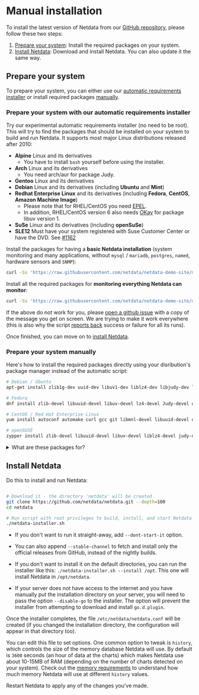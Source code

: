 # Manual installation



To install the latest version of Netdata from our [GitHub repository](https://github.com/netdata/netdata), please follow these two steps:

1. [Prepare your system](#prepare-your-system): Install the required packages on your system.
2. [Install Netdata](#install-netdata): Download and install Netdata. You can also update it the same way.


## Prepare your system

To prepare your system, you can either use our [automatic requirements installer](#prepare-your-system-with-our-automatic-requirements-installer) or install required packages [manually](#prepare-your-system-manually).


### Prepare your system with our automatic requirements installer

Try our experimental automatic requirements installer (no need to be root). This will try to find the packages that should be installed on your system to build and run Netdata. It supports most major Linux distributions released after 2010:

- **Alpine** Linux and its derivatives
    - You have to install `bash` yourself before using the installer.
- **Arch** Linux and its derivatives
    - You need arch/aur for package Judy.
- **Gentoo** Linux and its derivatives
- **Debian** Linux and its derivatives (including **Ubuntu** and **Mint**)
- **Redhat Enterprise Linux** and its derivatives (including **Fedora**, **CentOS**, **Amazon Machine Image**)
    - Please note that for RHEL/CentOS you need [EPEL](http://www.tecmint.com/how-to-enable-epel-repository-for-rhel-centos-6-5/). 
    - In addition, RHEL/CentOS version 6 also needs [OKay](https://okay.com.mx/blog-news/rpm-repositories-for-centos-6-and-7.html) for package libuv version 1.
- **SuSe** Linux and its derivatives (including **openSuSe**)
- **SLE12** Must have your system registered with Suse Customer Center or have the DVD. See [#1162](https://github.com/netdata/netdata/issues/1162)

Install the packages for having a **basic Netdata installation** (system monitoring and many applications, without  `mysql` / `mariadb`, `postgres`, `named`, hardware sensors and `SNMP`):

```sh
curl -Ss 'https://raw.githubusercontent.com/netdata/netdata-demo-site/master/install-required-packages.sh' >/tmp/kickstart.sh && bash /tmp/kickstart.sh -i netdata
```

Install all the required packages for **monitoring everything Netdata can monitor**:

```sh
curl -Ss 'https://raw.githubusercontent.com/netdata/netdata-demo-site/master/install-required-packages.sh' >/tmp/kickstart.sh && bash /tmp/kickstart.sh -i netdata-all
```

If the above do not work for you, please [open a github issue](https://github.com/netdata/netdata/issues/new?title=packages%20installer%20failed&labels=installation%20help&body=The%20experimental%20packages%20installer%20failed.%0A%0AThis%20is%20what%20it%20says:%0A%0A%60%60%60txt%0A%0Aplease%20paste%20your%20screen%20here%0A%0A%60%60%60) with a copy of the message you get on screen. We are trying to make it work everywhere (this is also why the script [reports back](https://github.com/netdata/netdata/issues/2054) success or failure for all its runs).

Once finished, you can move on to [install Netdata](#install-netdata).


### Prepare your system manually

Here's how to install the required packages directly using your disribution's package manager instead of the automatic script:

```bash
# Debian / Ubuntu
apt-get install zlib1g-dev uuid-dev libuv1-dev liblz4-dev libjudy-dev libssl-dev libmnl-dev gcc make git autoconf autoconf-archive autogen automake pkg-config curl python

# Fedora
dnf install zlib-devel libuuid-devel libuv-devel lz4-devel Judy-devel openssl-devel libmnl-devel gcc make git autoconf autoconf-archive autogen automake pkgconfig curl findutils python

# CentOS / Red Hat Enterprise Linux
yum install autoconf automake curl gcc git libmnl-devel libuuid-devel openssl-devel libuv-devel lz4-devel Judy-devel make nc pkgconfig python zlib-devel

# openSUSE
zypper install zlib-devel libuuid-devel libuv-devel liblz4-devel judy-devel libopenssl-devel libmnl-devel gcc make git autoconf autoconf-archive autogen automake pkgconfig curl findutils python
```

<details markdown="1"><summary>What are these packages for?</summary>

**Required**: Netdata will **fail to start** without the following:

package|description
:-----:|-----------
`libuuid`|part of `util-linux` for GUIDs management
`zlib`|gzip compression for the internal Netdata web server

**Required for DB engine**: While optional to run Netdata, these packages are required for the [DB engine](../../database/engine/).

|package|description|
|:-----:|-----------|
|`libuv`|multi-platform support library with a focus on asynchronous I/O|
|`liblz4`|Extremely Fast Compression algorithm|
|`Judy`|General purpose dynamic array|
|`openssl`|Cryptography and SSL/TLS Toolkit|

**Optional for collection and plugins**: These packages enable or further enhance Netdata's metrics collection capabilities, and greatly enhance its effectiveness, but are ultimately optional:

package|description
:-----:|-----------
`bash`|for shell plugins and **alarm notifications**
`curl`|for shell plugins and **alarm notifications**
`iproute` or `iproute2`|for monitoring **Linux traffic QoS**<br/>use `iproute2` if `iproute` reports as not available or obsolete
`python`|for most of the external plugins
`python-yaml`|used for monitoring **beanstalkd**
`python-beanstalkc`|used for monitoring **beanstalkd**
`python-dnspython`|used for monitoring DNS query time
`python-ipaddress`|used for monitoring **DHCPd**<br/>this package is required only if the system has python v2. python v3 has this functionality embedded
`python-mysqldb`<br/>or<br/>`python-pymysql`|used for monitoring **mysql** or **mariadb** databases<br/>`python-mysqldb` is a lot faster and thus preferred
`python-psycopg2`|used for monitoring **postgresql** databases
`python-pymongo`|used for monitoring **mongodb** databases
`nodejs`|used for `node.js` plugins for monitoring **named** and **SNMP** devices
`lm-sensors`|for monitoring **hardware sensors**
`libmnl`|for collecting netfilter metrics
`netcat`|for shell plugins to collect metrics from remote systems

</details>


## Install Netdata

Do this to install and run Netdata:

```sh

# Download it - the directory 'netdata' will be created
git clone https://github.com/netdata/netdata.git --depth=100
cd netdata

# Run script with root privileges to build, install, and start Netdata
./netdata-installer.sh

```

* If you don't want to run it straight-away, add `--dont-start-it` option.

* You can also append `--stable-channel` to fetch and install only the official releases from GitHub, instead of the nightly builds.

* If you don't want to install it on the default directories, you can run the installer like this: `./netdata-installer.sh --install /opt`. This one will install Netdata in `/opt/netdata`.

* If your server does not have access to the internet and you have manually put the installation directory on your server, you will need to pass the option `--disable-go` to the installer. The option will prevent the installer from attempting to download and install `go.d.plugin`. 

Once the installer completes, the file `/etc/netdata/netdata.conf` will be created (if you changed the installation directory, the configuration will appear in that directory too).

You can edit this file to set options. One common option to tweak is `history`, which controls the size of the memory database Netdata will use. By default is `3600` seconds (an hour of data at the charts) which makes Netdata use about 10-15MB of RAM (depending on the number of charts detected on your system). Check out the [memory requirements](../../database/#database) to understand how much memory Netdata will use at different `history` values.

Restart Netdata to apply any of the changes you've made.